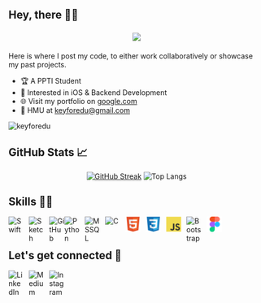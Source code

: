 ## Hey, there 👋🏻

<h3 align="center">
<img src="https://readme-typing-svg.herokuapp.com/?lines=I'm+Keren+Hosanna;A+Lifetime+Learner;An+IoS+and+Backend+Enthusiast&font=JetBrains%20Mono&width=450&height=45&color=0081fb&vCenter=true&center=true&size=21">
</h3>

Here is where I post my code, to either work collaboratively or showcase my past projects.
- 🏆 A PPTI Student
- 🧠 Interested in iOS & Backend Development
- 🌐 Visit my portfolio on [google.com](https://google.com)
- 📩 HMU at [keyforedu@gmail.com](mailto:keyforedu@gmail.com)

<p align="left"> <img src="https://komarev.com/ghpvc/?username=keyforedu&label=Profile%20views&color=0e75b6&style=flat" alt="keyforedu" /> </p>

## GitHub Stats 📈
<div align="center">
  
[![GitHub Streak](https://github-readme-streak-stats.herokuapp.com?user=keyforedu&theme=meta-light&card_width=500&card_height=130&hide_border=true&hide_longest_streak=true)](https://git.io/streak-stats) ![Top Langs](https://github-readme-stats.vercel.app/api/top-langs/?username=keyforedu&theme=meta-light&layout=compact&hide_border=true&count_private=true&show_icons=true)

</div>

## Skills 💪🏻
<img align="left" alt="Swift" width="30px" style="padding-right:10px;" src="https://cdn.jsdelivr.net/gh/devicons/devicon/icons/swift/swift-original.svg"/>

<img align="left" alt="Sketch" width="30px" style="padding-right:10px;" src="https://cdn.jsdelivr.net/gh/devicons/devicon/icons/sketch/sketch-original.svg"/>

<img align="left" alt="GitHub" width="30px" style="padding-right:10 px;" src="https://cdn.jsdelivr.net/gh/devicons/devicon/icons/github/github-original.svg"/>

<img align="left" alt="Python" width="30px" style="padding-right:10px;" src="https://cdn.jsdelivr.net/gh/devicons/devicon/icons/python/python-original.svg"/>

<img align="left" alt="MSSQL" width="30px" style="padding-right:10px;" src="https://www.svgrepo.com/show/303229/microsoft-sql-server-logo.svg"/>

<img align="left" alt="C" width="30px" style="padding-right:10px;" src="https://user-images.githubusercontent.com/25181517/192106070-46255bcf-65e6-4c6b-a296-bf8d0d8fb2a7.png"/>

<img align="left" alt="HTML" width="30px" style="padding-right:10px;" src="https://github.com/devicons/devicon/blob/v2.15.1/icons/html5/html5-original.svg"/>

<img align="left" alt="CSS" width="30px" style="padding-right:10px;" src="https://github.com/devicons/devicon/blob/v2.15.1/icons/css3/css3-original.svg"/>

<img align="left" alt="JS" width="30px" style="padding-right:10px;" src="https://github.com/devicons/devicon/blob/v2.15.1/icons/javascript/javascript-original.svg"/>

<img align="left" alt="Bootstrap" width="30px" style="padding-right:10px;" src="https://user-images.githubusercontent.com/25181517/183898054-b3d693d4-dafb-4808-a509-bab54cf5de34.png"/>

<img align="left" alt="Figma" width="30px" style="padding-right:10px;" src="https://github.com/devicons/devicon/blob/v2.15.1/icons/figma/figma-original.svg"/>

<br>
<br>

## Let's get connected 🔗
<a href="https://www.linkedin.com/in/kerenhosanna">
<img align="left" alt="LinkedIn" width="30px" style="padding-right:10px;" src="https://cdn.jsdelivr.net/gh/devicons/devicon/icons/linkedin/linkedin-original.svg"/></a>

<a href="https://medium.com/@keyforedu">
<img align="left" alt="Medium" width="30px" style="padding-right:10px;" src="https://raw.githubusercontent.com/rahuldkjain/github-profile-readme-generator/master/src/images/icons/Social/medium.svg"/></a>

<a href="https://www.instagram.com/kerenhosannaa/">
<img align="left" alt="Instagram" width="30px" style="padding-right:10px;" src="https://raw.githubusercontent.com/rahuldkjain/github-profile-readme-generator/master/src/images/icons/Social/instagram.svg"/></a>
